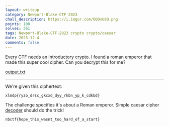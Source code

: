 ```yaml
---
layout: writeup
category: Newport-Blake-CTF-2023
chall_description: https://i.imgur.com/OQOvU8Q.png
points: 100
solves: 361
tags: Newport-Blake-CTF-2023 crypto crypto/caesar
date: 2023-12-4
comments: false
---
```


Every CTF needs an introductory crypto. I found a roman emperor that made this super cool cipher. Can you decrypt this for me?  

[output.txt](https://github.com/Nightxade/ctf-writeups/blob/master/assets/CTFs/Newport-Blake-CTF-2023/crypto/caesar-output.txt)  

---

We're given this ciphertext:  

	xlmdp{ryzo_drsc_gkcxd_dyy_rkbn_yp_k_cdkbd}

The challenge specifies it's about a Roman emperor. Simple caesar cipher [decoder](https://www.dcode.fr/caesar-cipher) should do the trick!  

    nbctf{hope_this_wasnt_too_hard_of_a_start}